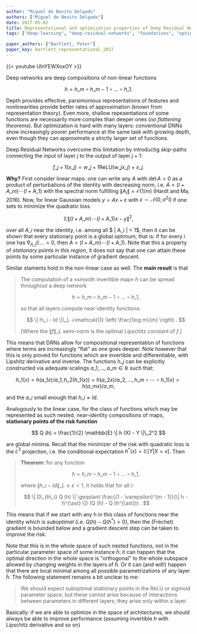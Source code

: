 ```yaml
---
author: "Miguel de Benito Delgado"
authors: ["Miguel de Benito Delgado"]
date: 2017-05-02
title: Representational and optimization properties of Deep Residual Networks
tags: ["deep-learning", "deep-residual-networks", "foundations", "optimization"]

paper_authors: ["Bartlett, Peter"]
paper_key: bartlett_representational_2017
---
```


{{< youtube UlnYEWXoxOY >}}

Deep networks are deep compositions of non-linear functions 

$$ h = h\_m \circ h\_{m - 1} \circ \ldots \circ h\_1 . $$

Depth provides effective, parsimonious representations of features and
nonlinearities provide better rates of approximation (known from
representation theory). Even more, shallow repesentations of some
functions are necessarily more complex than deeper ones (*no
flattening theorems*). But optimization is hard with many layers:
conventional DNNs show increasingly poorer performance at the same
task with growing depth, even though they can approximate a strictly
larger set of functions.

Deep Residual Networks overcome this limitation by introductig
skip-paths connecting the input of layer $j$ to the output of layer $j+1$:

$$ f\_{j + 1} (x\_j) = w\_{j + 1} \text{ReLU} (w\_j x\_j) + x\_j . $$

**Why?** First consider linear maps: one can write any $A$ with $\det
A > 0$ as a product of perturbations of the identity with decreasing
norm, i.e. $A = (I + A\_m) \cdots (I + A\_1)$ with the spectral norm
fulfilling $\| A_i \| =\mathcal{O} (1 / m)$ (Hardt and Ma, 2016). Now,
for linear Gaussian models $y = Ax + \varepsilon$ with $\varepsilon
\sim \mathcal{N} (0, \sigma^2 I)$ if one sets to minimize the
quadratic loss

$$ \mathbb{E} \| (I + A\_m) \cdots (I + A\_1) x - y \|^2, $$ 

over all $A\_i$ near the identity, i.e. among all $ \| A\_i \| < 1$,
then it can be shown that every stationary point is a global
optimum, that is: if for every $i$ one has $\nabla_{A\_i} \mathbb{E}
\ldots = 0$, then $A = (I + A\_m) \cdots (I + A\_1)$. Note that this a
property of *stationary points in this region*, it does not say
that one can attain these points by some particular instance of
gradient descent.

Similar staments hold in the non-linear case as well. The **main
result** is that

>The computation of a «smooth invertible map» $h$ can be spread
>throughout a deep network
>
>$$ h = h\_m \circ h\_{m - 1} \circ \ldots \circ h\_1, $$
>
>so that all layers compute near-identity functions:
>
>$$ \| h\_i - Id \|\_L =\mathcal{O} \left( \frac{\log m}{m} \right) . $$
>
>[Where the $\| f \|\_L$ semi-norm is the optimal Lipschitz constant of $f$.]

This means that DRNs allow for compositional representation of
functions where terms are increasingly “flat” as one goes deeper. Note
however that this is only proved for functions which are invertible
and differentiable, with Lipshitz derivative and inverse. The
functions $h\_j$ can be explicitly constructed via adequate scalings
$a\_1, \dots, a\_m \in \mathbb{R}$ such that:

$$ h\_1 (x) = h (a\_1 x) / a\_1, h\_2 (h\_1 (x)) = h (a\_2 x) / a\_2, \ldots,
h\_m \circ \cdots \circ h\_1 (x) = h (a\_m x) / a\_m, $$
   
and the $a\_i$ small enough that $h\_i \approx Id$.

Analogously to the linear case, for the class of functions which may
be represented as such nested, near-identity compositions of maps,
**stationary points of the risk function**

$$ Q (h) = \frac{1}{2} \mathbb{E} \| h (X) - Y \|\_2^2 $$

are global minima. Recall that the minimizer of the risk with
quadratic loss is the $L^2$ projection, i.e. the conditional expectation
$h^{\ast} (x) =\mathbb{E} [Y|X = x]$. Then

> **Theorem**: for any function
>
> $$ h = h\_m \circ h\_{m - 1} \circ \ldots \circ h\_1, $$
>
> where $\| h\_i - Id \|\_L \leqslant \varepsilon < 1$, it holds that 
> for all $i$:
>
> $$ \| D\_{h\_i} Q (h) \| \geqslant \frac{(1 - \varepsilon)^{m - 1}}{\| h -  h^{\ast} \|} 
> (Q (h) - Q (h^{\ast})) . $$

This means that if we start with any h in this class of functions near
the identity which is *suboptimal* (i.e. $Q (h) - Q (h^{\ast}) > 0$), then the
(Fréchet) gradient is bounded below and a gradient descent step can be
taken to improve the risk.

Note that this is in the whole space of such nested functions, not in
the particular parameter space of some instance $\tilde{h}$: it can
happen that the optimal direction in the whole space is "orthogonal"
to the whole subspace allowed by changing weights in the layers of
$\tilde{h}$. Or it can (and will!) happen that there are local minimal
among all possible parametrizations of any layer $\tilde{h}$. The
following statement remains a bit unclear to me:

>We should expect suboptimal stationary points in the ReLU or sigmoid
>parameter space, but these cannot arise because of interactions
>between parameters in different layers; they arise only within a
>layer.

Basically: if we are able to optimize in the space of architectures,
we should always be able to improve performance (assuming invertible
$h$ with Lipschitz derivative and so on)
